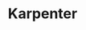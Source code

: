 ---
codehost: https://github.com/aws/karpenter
logohandle: karpentersh
sort: karpenter
title: Karpenter
website: https://karpenter.sh/
---